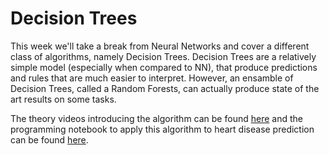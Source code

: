 # Decision Trees

This week we'll take a break from Neural Networks and cover a different class
of algorithms, namely Decision Trees. Decision Trees are a relatively simple
model (especially when compared to NN), that produce predictions and rules that
are much easier to interpret. However, an ensamble of Decision Trees, called a
Random Forests, can actually produce state of the art results on some tasks.

The theory videos introducing the algorithm can be found
[here](/module-4/decision-trees-random-forests) and the programming notebook to
apply this algorithm to heart disease prediction can be found
[here](/module-4/predicting-heart-disease).
